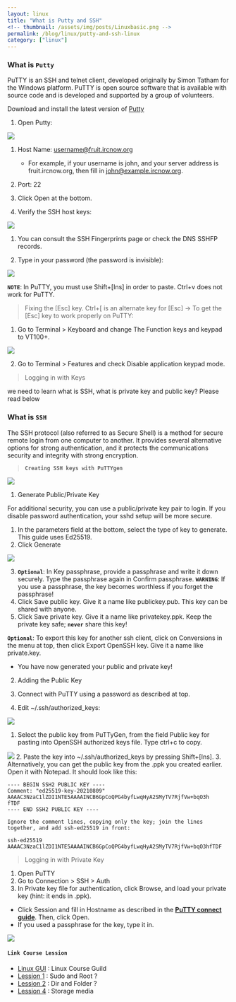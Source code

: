```yaml
---
layout: linux
title: "What is Putty and SSH"
<!-- thumbnail: /assets/img/posts/Linuxbasic.png -->
permalink: /blog/linux/putty-and-ssh-linux
category: ["linux"]
---
```

### What is **`Putty`**

PuTTY is an SSH and telnet client, developed originally by Simon Tatham for the Windows platform. PuTTY is open source software that is available with source code and is developed and supported by a group of volunteers.

Download and install the latest version of [Putty](https://www.chiark.greenend.org.uk/~sgtatham/putty/latest.html)

1. Open Putty:

<img src="https://wiki.ircnow.org/uploads/PuTTY/putty-config.png" style="max-width:100%;" />

  1. Host Name: username@fruit.ircnow.org 
      - For example, if your username is john, and your server address is fruit.ircnow.org, 
      then fill in john@example.ircnow.org.
  2. Port: 22
  3. Click Open at the bottom. 

2. Verify the SSH host keys:

<img src="https://wiki.ircnow.org/uploads/PuTTY/putty-fpr.png" style="max-width:100%;" />

  1. You can consult the SSH Fingerprints page or check the DNS SSHFP records. 

3. Type in your password (the password is invisible):

<img src="https://wiki.ircnow.org/uploads/PuTTY/putty-login.png" style="max-width:100%;" />

**`NOTE`**: In PuTTY, you must use Shift+[Ins] in order to paste. Ctrl+v does not work for PuTTY. 

> Fixing the [Esc] key.
  Ctrl+[ is an alternate key for [Esc] -> To get the [Esc] key to work properly on PuTTY:
  
  1. Go to Terminal > Keyboard and change The Function keys and keypad to VT100+.
  <img src="https://wiki.ircnow.org/uploads/PuTTY/putty-keyboard.png" style="max-width:100%;" />

  2. Go to Terminal > Features and check Disable application keypad mode. 

> Logging in with Keys 

we need to learn what is SSH, what is private key and public key? Please read below

### What is **`SSH`**

The SSH protocol (also referred to as Secure Shell) is a method for secure remote login from one computer to another. It provides several alternative options for strong authentication, and it protects the communications security and integrity with strong encryption.

> **`Creating SSH keys with PuTTYgen`**

<img src="https://wiki.ircnow.org/uploads/PuTTY/puttygen.gif" style="max-width:100%;" />

1. Generate Public/Private Key 

For additional security, you can use a public/private key pair to login. If you disable password authentication, your sshd setup will be more secure.

  1. In the parameters field at the bottom, select the type of key to generate. This guide uses Ed25519.
  2. Click Generate <br>
  <img src="https://wiki.ircnow.org/uploads/PuTTY/puttygen-random.png" style="max-width:100%;" />

  3. **`Optional`**: In Key passphrase, provide a passphrase and write it down securely. 
  Type the passphrase again in Confirm passphrase. **`WARNING`**: If you use a passphrase, 
  the key becomes worthless if you forget the passphrase!
  4. Click Save public key. Give it a name like publickey.pub. This key can be shared with anyone.
  5. Click Save private key. Give it a name like privatekey.ppk. 
  Keep the private key safe; **`never`** share this key! 

**`Optional`**: To export this key for another ssh client, click on Conversions in the menu 
at top, then click Export OpenSSH key. Give it a name like private.key. 

- You have now generated your public and private key! 

2. Adding the Public Key

  1. Connect with PuTTY using a password as described at top.
  2. Edit ~/.ssh/authorized_keys:
  <img src="https://wiki.ircnow.org/uploads/PuTTY/putty-editauthorized.png" style="max-width:100%;" />

   1. Select the public key from PuTTyGen, from the field Public key for pasting into OpenSSH authorized keys file. Type ctrl+c to copy.
  <img src="https://wiki.ircnow.org/uploads/PuTTY/putty-copyauthorized.png" style="max-width:100%;" />
   2. Paste the key into ~/.ssh/authorized_keys by pressing Shift+[Ins].
   3. Alternatively, you can get the public key from the .ppk you created earlier.
    Open it with Notepad. It should look like this: 

    ---- BEGIN SSH2 PUBLIC KEY ----
    Comment: "ed25519-key-20210809"
    AAAAC3NzaC1lZDI1NTE5AAAAINCB6GpCoQPG4byfLwqHyA2SMyTV7RjfVw+bqO3h
    fTDF
    ---- END SSH2 PUBLIC KEY ----

    Ignore the comment lines, copying only the key; join the lines together, and add ssh-ed25519 in front:

    ssh-ed25519 AAAAC3NzaC1lZDI1NTE5AAAAINCB6GpCoQPG4byfLwqHyA2SMyTV7RjfVw+bqO3hfTDF

> Logging in with Private Key 

  1. Open PuTTY
  2. Go to Connection > SSH > Auth
  3. In Private key file for authentication, click Browse, 
  and load your private key (hint: it ends in .ppk).

  - Click Session and fill in Hostname as described in the **[PuTTY connect guide](/blog/linux/3?what-is-putty)**. Then, click Open.
  - If you used a passphrase for the key, type it in.
  <img src="https://wiki.ircnow.org/uploads/PuTTY/putty-keypassphrase.png" style="max-width:100%;" />

#### **`Link Course Lession`**

- [Linux GUI](/blog/linux) : Linux Course Guild
- [Lession 1](/blog/linux/sudo-and-root-linux) : Sudo and Root ?
- [Lession 2](/blog/linux/dir-and-folder-linux) : Dir and Folder ?
- [Lession 4](/blog/linux/change-or-mount-disk-linux) : Storage media
